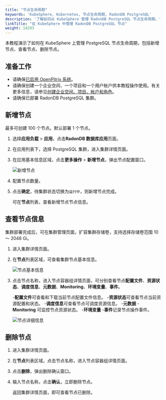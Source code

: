 ```yaml
---
title: "节点生命周期"
keywords: 'KubeSphere, Kubernetes, 节点生命周期, RadonDB PostgreSQL'
description: '了解如何从 KubeSphere 管理 RadonDB PostgreSQL 节点生命周期。'
linkTitle: "在 KubeSphere 中管理 RadonDB PostgreSQL 节点"
weight: 14293
---
```




本教程演示了如何在 KubeSphere 上管理 PostgreSQL 节点生命周期，包括新增节点、查看节点、删除节点。

## 准备工作

- 请确保[已启用 OpenPitrix 系统](../../../pluggable-components/app-store/)。
- 请确保创建一个企业空间、一个项目和一个用户帐户供本教程操作使用。有关更多信息，请参见[创建企业空间、项目、帐户和角色](../../../quick-start/create-workspace-and-project/)。
- 请确保已部署 RadonDB PostgreSQL 集群。

## 新增节点

最多可创建 100 个节点。默认部署 1 个节点。

1. 选择**应用负载** > **应用**，点击**RadonDB 数据库应用**页面。

2. 在应用列表下，选择 PostgreSQL 集群，进入集群详情页面。

3. 在应用基本信息区域，点击**更多操作** > **新增节点**，弹出节点配置窗口。

   ![新增节点](/images/docs/zh-cn/appstore/built-in-apps/radondb-postgresql-app/radondb-postgresql—node.png)

4. 配置节点数量。

5. 点击**确定**，待集群状态切换为`运行中`，则新增节点完成。

   可在**节点**列表，查看新增节点节点信息。

## 查看节点信息

集群部署完成后，可在集群管理页面，扩容集群存储卷，支持选择存储卷范围 10 ～ 2048 Gi。

1. 进入集群详情页面。

2. 在**节点**列表区域，可查看集群节点基本信息。

   ![节点基本信息](/images/docs/zh-cn/appstore/built-in-apps/radondb-postgresql-app/radondb-postgresql—node-basic.png)

3. 点击节点名称，进入节点容器组详情页面，可分别查看节点**配置文件**、**资源状态**、**调度信息**、**元数据**、**Monitoring**、**环境变量**、**事件**。

   -**配置文件**可查看和下载当前节点配置文件信息。
   -**资源状态**可查看节点当前资源配置和状态。
   -**调度信息**可查看节点可调度资源信息。
   -**元数据**
   -**Monitoring** 可监控节点资源状态。
   -**环境变量**
   -**事件**记录节点操作事件。

   ![节点详细信息](/images/docs/zh-cn/appstore/built-in-apps/radondb-postgresql-app/radondb-postgresql—node-detail.png)

## 删除节点

1. 进入集群详情页面。

2. 在**节点**列表区域，点击节点名称，进入节点容器组详情页面。

3. 点击**删除**，弹出删除确认窗口。

4. 输入节点名称，点击**确认**，立即删除节点。

   返回集群详情页面，即可查看节点已删除。
